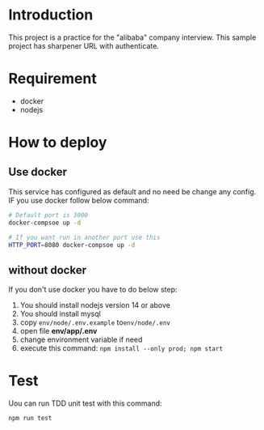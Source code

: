 Introduction
============

This project is a practice for the "alibaba" company interview. This sample project has sharpener URL with authenticate.

Requirement
===========

* docker
* nodejs

How to deploy
=============

## Use docker

This service has configured as default and no need be change any config. IF you use docker follow below command:

```bash
# Default port is 3000
docker-compsoe up -d

# If you want run in another port use this
HTTP_PORT=8080 docker-compsoe up -d
```

## without docker

If you don't use docker you have to do below step:

1. You should install nodejs version 14 or above
2. You should install mysql
3. copy `env/node/.env.example` to`env/node/.env`
4. open file **env/app/.env**
5. change environment variable if need
7. execute this command: `npm install --only prod; npm start`


Test
====

Uou can run TDD unit test with this command:

```bash
npm run test
```
